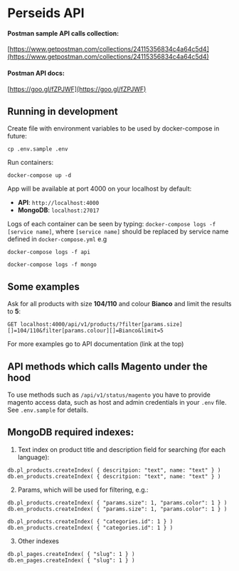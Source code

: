# Perseids API

#### Postman sample API calls collection:
[https://www.getpostman.com/collections/24115356834c4a64c5d4](https://www.getpostman.com/collections/24115356834c4a64c5d4)

#### Postman API docs:
[https://goo.gl/fZPJWF](https://goo.gl/fZPJWF)

## Running in development
Create file with environment variables to be used by docker-compose in future:
```
cp .env.sample .env
```

Run containers:
```
docker-compose up -d
```

App will be available at port 4000 on your localhost by default:

* **API**: `http://localhost:4000`
* **MongoDB**: `localhost:27017`

Logs of each container can be seen by typing: `docker-compose logs -f [service name]`, where `[service name]` should be replaced by service name defined in `docker-compose.yml` e.g
```
docker-compose logs -f api
```
```
docker-compose logs -f mongo
```



## Some examples

Ask for all products with size **104/110** and colour **Bianco** and limit the results to **5**:
```
GET localhost:4000/api/v1/products/?filter[params.size][]=104/110&filter[params.colour][]=Bianco&limit=5
```

For more examples go to API documentation (link at the top)


## API methods which calls Magento under the hood

To use methods such as `/api/v1/status/magento` you have to provide magento access data, such as host and admin credentials in your `.env` file.
See `.env.sample` for details.


## MongoDB required indexes:

1. Text index on product title and description field for searching (for each language):
```
db.pl_products.createIndex( { descritpion: "text", name: "text" } )
db.en_products.createIndex( { descritpion: "text", name: "text" } )
```

2. Params, which will be used for filtering, e.g.:
```
db.pl_products.createIndex( { "params.size": 1, "params.color": 1 } )
db.en_products.createIndex( { "params.size": 1, "params.color": 1 } )

db.pl_products.createIndex( { "categories.id": 1 } )
db.en_products.createIndex( { "categories.id": 1 } )
```

3. Other indexes
```
db.pl_pages.createIndex( { "slug": 1 } )
db.en_pages.createIndex( { "slug": 1 } )
```
